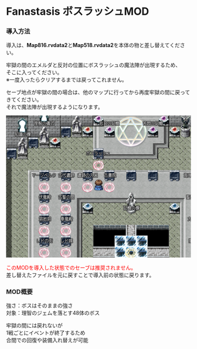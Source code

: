 # Fanastasis ボスラッシュMOD

### 導入方法
導入は、**Map816.rvdata2**と**Map518.rvdata2**を本体の物と差し替えてください。

牢獄の間のエメルダと反対の位置にボスラッシュの魔法陣が出現するため、\
そこに入ってください。\
※一度入ったらクリアするまでは戻ってこれません。

セーブ地点が牢獄の間の場合は、他のマップに行ってから再度牢獄の間に戻ってきてください。\
それで魔法陣が出現するようになります。

![牢獄の間のボスラッシュ魔法陣](img/20211223020502.png "牢獄の間のボスラッシュ魔法陣")

<font color="Red">このMODを導入した状態でのセーブは推奨されません。</font>\
差し替えたファイルを元に戻すことで導入前の状態に戻ります。

### MOD概要
強さ：ボスはそのままの強さ\
対象：理智のジェムを落とす48体のボス

牢獄の間には戻れないが\
1戦ごとにイベントが終了するため\
合間での回復や装備入れ替えが可能
